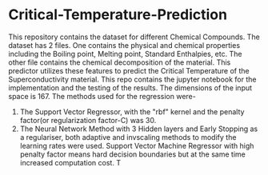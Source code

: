 # Critical-Temperature-Prediction
This repository contains the dataset for different Chemical Compounds. The dataset has 2 files. One contains the physical and chemical properties including the Boiling point, Melting point, Standard Enthalpies, etc. The other file contains the chemical decomposition of the material.
This predictor utilizes these features to predict the Critical Temperature of the Superconductivity material. 
This repo contains the jupyter notebook for the implementation and the testing of the results. The dimensions of the input space is 167. 
The methods used for the regression were-
1) The Support Vector Regressor, with the "rbf" kernel and the penalty factor(or regularization factor-C) was 30.
2) The Neural Network Method with 3 Hidden layers and Early Stopping as a regulariser, both adaptive and invscaling methods to modify the learning rates were used. 
Support Vector Machine Regressor with high penalty factor means hard decision boundaries but at the same time increased computation cost. T
